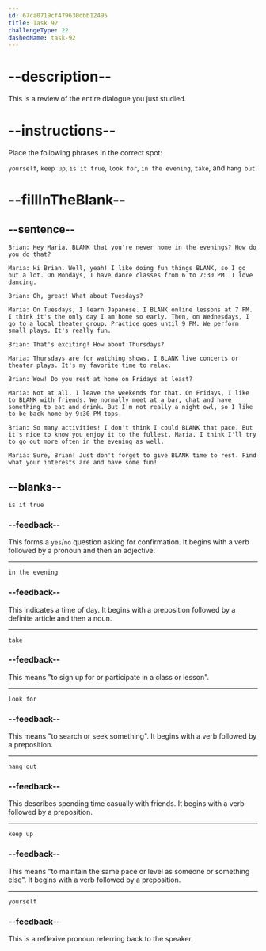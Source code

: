 ```yaml
---
id: 67ca0719cf479630dbb12495
title: Task 92
challengeType: 22
dashedName: task-92
---
```

<!-- REVIEW -->

# --description--

This is a review of the entire dialogue you just studied.

# --instructions--

Place the following phrases in the correct spot:  

`yourself`, `keep up`, `is it true`, `look for`, `in the evening`, `take`, and `hang out`.  

# --fillInTheBlank--

## --sentence--

`Brian: Hey Maria, BLANK that you're never home in the evenings? How do you do that?`  

`Maria: Hi Brian. Well, yeah! I like doing fun things BLANK, so I go out a lot. On Mondays, I have dance classes from 6 to 7:30 PM. I love dancing.`  

`Brian: Oh, great! What about Tuesdays?`  

`Maria: On Tuesdays, I learn Japanese. I BLANK online lessons at 7 PM. I think it's the only day I am home so early. Then, on Wednesdays, I go to a local theater group. Practice goes until 9 PM. We perform small plays. It's really fun.`  

`Brian: That's exciting! How about Thursdays?`  

`Maria: Thursdays are for watching shows. I BLANK live concerts or theater plays. It's my favorite time to relax.`  

`Brian: Wow! Do you rest at home on Fridays at least?`  

`Maria: Not at all. I leave the weekends for that. On Fridays, I like to BLANK with friends. We normally meet at a bar, chat and have something to eat and drink. But I'm not really a night owl, so I like to be back home by 9:30 PM tops.`  

`Brian: So many activities! I don't think I could BLANK that pace. But it's nice to know you enjoy it to the fullest, Maria. I think I'll try to go out more often in the evening as well.`  

`Maria: Sure, Brian! Just don't forget to give BLANK time to rest. Find what your interests are and have some fun!`  

## --blanks--

`is it true`  

### --feedback--  

This forms a `yes`/`no` question asking for confirmation. It begins with a verb followed by a pronoun and then an adjective.  

---

`in the evening`  

### --feedback--  

This indicates a time of day. It begins with a preposition followed by a definite article and then a noun.  

---

`take`  

### --feedback--  

This means "to sign up for or participate in a class or lesson".  

---

`look for`  

### --feedback--  

This means "to search or seek something". It begins with a verb followed by a preposition.  

---

`hang out`  

### --feedback--  

This describes spending time casually with friends. It begins with a verb followed by a preposition.  

---

`keep up`  

### --feedback--  

This means "to maintain the same pace or level as someone or something else". It begins with a verb followed by a preposition.  

---

`yourself`  

### --feedback--  

This is a reflexive pronoun referring back to the speaker. 
